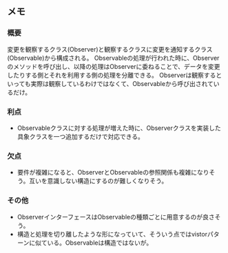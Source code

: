 ## メモ

### 概要
変更を観察するクラス(Observer)と観察するクラスに変更を通知するクラス(Observable)から構成される。
Observableの処理が行われた時に、Observerのメソッドを呼び出し、以降の処理はObserverに委ねることで、データを変更したりする側とそれを利用する側の処理を分離できる。
Observerは観察するといっても実際は観察しているわけではなくて、Observableから呼び出されているだけ。

### 利点
- Observableクラスに対する処理が増えた時に、Observerクラスを実装した具象クラスを一つ追加するだけで対応できる。

### 欠点
- 要件が複雑になると、ObserverとObservableの参照関係も複雑になりそう。互いを意識しない構造にするのが難しくなりそう。

### その他
- ObserverインターフェースはObservableの種類ごとに用意するのが良さそう。
- 構造と処理を切り離したような形になっていて、そういう点ではvistorパターンに似ている。Observableは構造ではないが。
